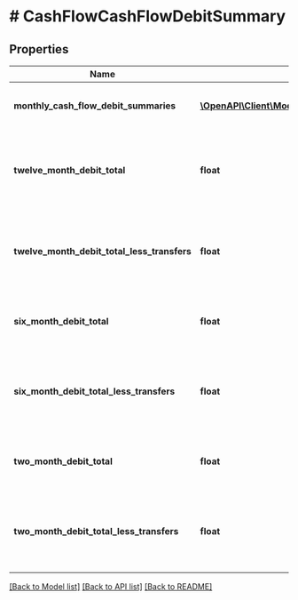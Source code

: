 # # CashFlowCashFlowDebitSummary

## Properties

Name | Type | Description | Notes
------------ | ------------- | ------------- | -------------
**monthly_cash_flow_debit_summaries** | [**\OpenAPI\Client\Model\CashFlowMonthlyCashFlowDebitSummaries[]**](CashFlowMonthlyCashFlowDebitSummaries.md) | List of attributes for each month |
**twelve_month_debit_total** | **float** | Sum of all monthly debit transactions for each month by account |
**twelve_month_debit_total_less_transfers** | **float** | Sum of all monthly debit transactions without transfers for the account |
**six_month_debit_total** | **float** | Six month sum of all debit transactions by account |
**six_month_debit_total_less_transfers** | **float** | Six month sum of all debit transactions without transfers for the account |
**two_month_debit_total** | **float** | Two month sum of all debit transactions by account |
**two_month_debit_total_less_transfers** | **float** | Two month sum of all debit transactions without transfers for the account |

[[Back to Model list]](../../README.md#models) [[Back to API list]](../../README.md#endpoints) [[Back to README]](../../README.md)
